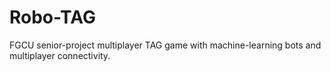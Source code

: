 # Robo-TAG
FGCU senior-project multiplayer TAG game with machine-learning bots and multiplayer connectivity. 
